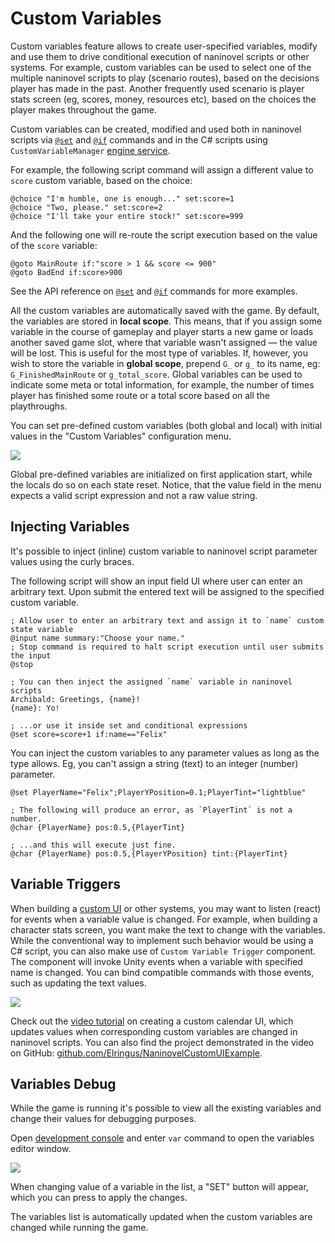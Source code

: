 # Custom Variables

Custom variables feature allows to create user-specified variables, modify and use them to drive conditional execution of naninovel scripts or other systems. For example, custom variables can be used to select one of the multiple naninovel scripts to play (scenario routes), based on the decisions player has made in the past. Another frequently used scenario is player stats screen (eg, scores, money, resources etc), based on the choices the player makes throughout the game.

Custom variables can be created, modified and used both in naninovel scripts via [`@set`](/api/#set) and [`@if`](/api/#if) commands and in the C# scripts using `CustomVariableManager` [engine service](/guide/engine-services.md).

For example, the following script command will assign a different value to `score` custom variable, based on the choice:

```
@choice "I'm humble, one is enough..." set:score=1
@choice "Two, please." set:score=2
@choice "I'll take your entire stock!" set:score=999
```

And the following one will re-route the script execution based on the value of the `score` variable:

```
@goto MainRoute if:"score > 1 && score <= 900"
@goto BadEnd if:score>900
```

See the API reference on [`@set`](/api/#set) and [`@if`](/api/#if) commands for more examples.

All the custom variables are automatically saved with the game. By default, the variables are stored in **local scope**. This means, that if you assign some variable in the course of gameplay and player starts a new game or loads another saved game slot, where that variable wasn't assigned — the value will be lost. This is useful for the most type of variables. If, however, you wish to store the variable in **global scope**, prepend `G_` or `g_` to its name, eg: `G_FinishedMainRoute` or `g_total_score`. Global variables can be used to indicate some meta or total information, for example, the number of times player has finished some route or a total score based on all the playthroughs.

You can set pre-defined custom variables (both global and local) with initial values in the "Custom Variables" configuration menu.

![](https://i.gyazo.com/21701f17403921e34ba4da33b0261ad0.png)

Global pre-defined variables are initialized on first application start, while the locals do so on each state reset. Notice, that the value field in the menu expects a valid script expression and not a raw value string.

## Injecting Variables

It's possible to inject (inline) custom variable to naninovel script parameter values using the curly braces.

The following script will show an input field UI where user can enter an arbitrary text. Upon submit the entered text will be assigned to the specified custom variable.

```
; Allow user to enter an arbitrary text and assign it to `name` custom state variable
@input name summary:"Choose your name."
; Stop command is required to halt script execution until user submits the input
@stop

; You can then inject the assigned `name` variable in naninovel scripts
Archibald: Greetings, {name}!
{name}: Yo!

; ...or use it inside set and conditional expressions
@set score=score+1 if:name=="Felix"
```

You can inject the custom variables to any parameter values as long as the type allows. Eg, you can't assign a string (text) to an integer (number) parameter.

```
@set PlayerName="Felix";PlayerYPosition=0.1;PlayerTint="lightblue"

; The following will produce an error, as `PlayerTint` is not a number.
@char {PlayerName} pos:0.5,{PlayerTint} 

; ...and this will execute just fine.
@char {PlayerName} pos:0.5,{PlayerYPosition} tint:{PlayerTint}
```

## Variable Triggers

When building a [custom UI](/guide/ui-customization.md) or other systems, you may want to listen (react) for events when a variable value is changed. For example, when building a character stats screen, you want make the text to change with the variables. While the conventional way to implement such behavior would be using a C# script, you can also make use of `Custom Variable Trigger` component. The component will invoke Unity events when a variable with specified name is changed. You can bind compatible commands with those events, such as updating the text values.

![](https://i.gyazo.com/22eddd109e76d4e63c461e9d75b20ceb.png
)

Check out the [video tutorial](https://www.youtube.com/watch?v=jto4Ld-iP7M) on creating a custom calendar UI, which updates values when corresponding custom variables are changed in naninovel scripts. You can also find the project demonstrated in the video on GitHub: [github.com/Elringus/NaninovelCustomUIExample](https://github.com/Elringus/NaninovelCustomUIExample).

## Variables Debug

While the game is running it's possible to view all the existing variables and change their values for debugging purposes.

Open [development console](/guide/development-console.md) and enter `var` command to open the variables editor window.

![](https://i.gyazo.com/d1812668c0776b01f3a82c5ddcba0145.png)

When changing value of a variable in the list, a "SET" button will appear, which you can press to apply the changes.

The variables list is automatically updated when the custom variables are changed while running the game.